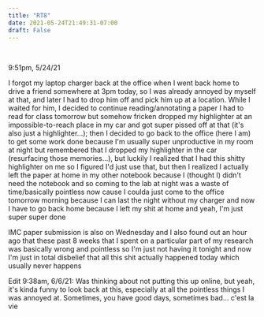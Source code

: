 ```yaml
---
title: "RT8"
date: 2021-05-24T21:49:31-07:00
draft: False
---
```


<br/>

9:51pm, 5/24/21

I forgot my laptop charger back at the office when I went back home to drive a friend somewhere at 3pm today, so I was already annoyed by myself at that, and later I had to drop him off and pick him up at a location. While I waited for him, I decided to continue reading/annotating a paper I had to read for class tomorrow but somehow fricken dropped my highlighter at an impossible-to-reach place in my car and got super pissed off at that (it's also just a highlighter...); then I decided to go back to the office (here I am) to get some work done because I'm usually super unproductive in my room at night but remembered that I dropped my highlighter in the car (resurfacing those memories...), but luckily I realized that I had this shitty highlighter on me so I figured I'd just use that, but then I realized I actually left the paper at home in my other notebook because I (thought I) didn't need the notebook and so coming to the lab at night was a waste of time/basically pointless now cause I coulda just come to the office tomorrow morning because I can last the night without my charger and now I have to go back home because I left my shit at home and yeah, I'm just super super done

IMC paper submission is also on Wednesday and I also found out an hour ago that these past 8 weeks that I spent on a particular part of my research was basically wrong and pointless so I'm just not having it tonight and now I'm just in total disbelief that all this shit actually happened today which usually never happens

Edit 9:38am, 6/6/21: Was thinking about not putting this up online, but yeah, it's kinda funny to look back at this, especially at all the pointless things I was annoyed at. Sometimes, you have good days, sometimes bad... c'est la vie